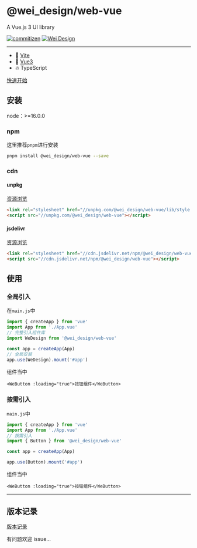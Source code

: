 # @wei_design/web-vue

A Vue.js 3 UI library

[![commitizen](https://img.shields.io/badge/commitizen-friendly-brightgreen.svg)](http://commitizen.github.io/cz-cli)
[![Wei Design](https://img.shields.io/npm/v/@wei_design/web-vue.svg?style=flat-square)](https://www.npmjs.org/package/@wei_design/web-vue)

---

-   🔭 [Vite](https://vitejs.dev)
-   💪 [Vue3](https://vuejs.org)
-   🔥 TypeScript

[快速开始](https://wei-design.github.io/web-vue/)

## 安装

node：>=16.0.0

### npm

这里推荐`pnpm`进行安装

```sh
pnpm install @wei_design/web-vue --save
```

### cdn

#### unpkg

[资源浏览](https://unpkg.com/@wei_design/web-vue/)

```html
<link rel="stylesheet" href="//unpkg.com/@wei_design/web-vue/lib/style.css" />
<script src="//unpkg.com/@wei_design/web-vue"></script>
```

#### jsdelivr

[资源浏览](https://cdn.jsdelivr.net/npm/@wei_design/web-vue/)

```html
<link rel="stylesheet" href="//cdn.jsdelivr.net/npm/@wei_design/web-vue/lib/style.css" />
<script src="//cdn.jsdelivr.net/npm/@wei_design/web-vue"></script>
```

## 使用

### 全局引入

在`main.js`中

```js
import { createApp } from 'vue'
import App from './App.vue'
// 完整引入组件库
import WeDesign from '@wei_design/web-vue'

const app = createApp(App)
// 全局安装
app.use(WeDesign).mount('#app')
```

组件当中

```vue
<WeButton :loading="true">按钮组件</WeButton>
```

### 按需引入

`main.js`中

```js
import { createApp } from 'vue'
import App from './App.vue'
// 按需引入
import { Button } from '@wei_design/web-vue'

const app = createApp(App)

app.use(Button).mount('#app')
```

组件当中

```vue
<WeButton :loading="true">按钮组件</WeButton>
```

---

## 版本记录

[版本记录](CHANGELOG.md)

有问题欢迎 issue...
